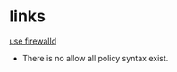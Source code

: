 # links
[use firewalld](https://github.com/davidkhala/centos-collection/blob/main/network/firewall.sh)
- There is no allow all policy syntax exist. 
